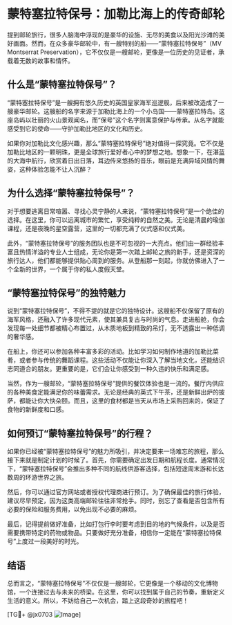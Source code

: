 # 蒙特塞拉特保号：加勒比海上的传奇邮轮

提到邮轮旅行，很多人脑海中浮现的是豪华的设施、无尽的美食以及阳光沙滩的美好画面。然而，在众多豪华邮轮中，有一艘特别的船——“蒙特塞拉特保号”（MV Montserrat Preservation），它不仅仅是一艘邮轮，更像是一位历史的见证者，承载着无数的故事和情怀。

## 什么是“蒙特塞拉特保号”？

“蒙特塞拉特保号”是一艘拥有悠久历史的英国皇家海军巡逻舰，后来被改造成了一艘豪华邮轮。这艘船的名字来源于加勒比海上的一个小岛国——蒙特塞拉特岛。这座岛屿以壮丽的火山景观闻名，而“保号”这个名字则寓意保护与传承。从名字就能感受到它的使命——守护加勒比地区的文化和历史。

如果你对加勒比文化感兴趣，那么“蒙特塞拉特保号”绝对值得一探究竟。它不仅是加勒比地区的一颗明珠，更是全球旅行爱好者心中的梦想之地。想象一下，在湛蓝的大海中航行，欣赏着日出日落，耳边传来悠扬的音乐，眼前是充满异域风情的舞姿，这种体验怎能不让人沉醉？

## 为什么选择“蒙特塞拉特保号”？

对于想要逃离日常喧嚣、寻找心灵宁静的人来说，“蒙特塞拉特保号”是一个绝佳的选择。在这里，你可以远离城市的繁忙，享受纯粹的自然之美。无论是清晨的瑜伽课程，还是夜晚的星空露营，这里的一切都充满了仪式感和仪式美。

此外，“蒙特塞拉特保号”的服务团队也是不可忽视的一大亮点。他们由一群经验丰富且热情洋溢的专业人士组成，无论你是第一次踏上邮轮之旅的新手，还是资深的旅行达人，他们都能够提供贴心周到的服务。从登船那一刻起，你就仿佛进入了一个全新的世界，一个属于你的私人度假天堂。

## “蒙特塞拉特保号”的独特魅力

说到“蒙特塞拉特保号”，不得不提的就是它的独特设计。这艘船不仅保留了原有的海军风格，还融入了许多现代元素，使其兼具复古与时尚的气息。走进船舱，你会发现每一处细节都被精心布置过，从木质地板到精致的吊灯，无不透露出一种低调的奢华感。

在船上，你还可以参加各种丰富多彩的活动。比如学习如何制作地道的加勒比菜肴，或者参与传统的舞蹈课程。这些活动不仅能让你深入了解当地文化，还能结识志同道合的朋友。更重要的是，它们会让你感受到一种久违的快乐和满足感。

当然，作为一艘邮轮，“蒙特塞拉特保号”提供的餐饮体验也是一流的。餐厅内供应的各种美食定能满足你的味蕾需求。无论是经典的英式下午茶，还是新鲜出炉的披萨，都能让你大快朵颐。而且，这里的食材都是当天从市场上采购回来的，保证了食物的新鲜度和口感。

## 如何预订“蒙特塞拉特保号”的行程？

如果你已经被“蒙特塞拉特保号”的魅力所吸引，并决定要来一场难忘的旅程，那么接下来就是制定计划的时候了。首先，你需要确定出发日期和航程长度。通常情况下，“蒙特塞拉特保号”会推出多种不同的航线供游客选择，包括短途周末游和长达数周的环游世界之旅。

然后，你可以通过官方网站或者授权代理商进行预订。为了确保最佳的旅行体验，建议尽早预定，因为这类高端邮轮往往非常抢手。同时，别忘了查看是否包含所有必要的保险和服务费用，以免出现不必要的麻烦。

最后，记得提前做好准备，比如打包行李时要考虑到目的地的气候条件，以及是否需要携带特定的药物或物品。只要做好充分准备，相信你一定能在“蒙特塞拉特保号”上度过一段美好的时光。

## 结语

总而言之，“蒙特塞拉特保号”不仅仅是一艘邮轮，它更像是一个移动的文化博物馆，一个连接过去与未来的桥梁。在这里，你可以找到属于自己的节奏，重新定义生活的意义。所以，不妨给自己一次机会，踏上这段奇妙的旅程吧！

[TG💪+ @jx0703 ![Image](https://github.com/user-attachments/assets/dbca1d08-cadb-493c-b0ec-ad6f7a83f270)]